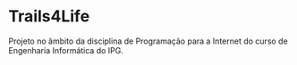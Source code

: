 # Trails4Life
Projeto no âmbito da disciplina de Programação para a Internet do curso de Engenharia Informática do IPG.
